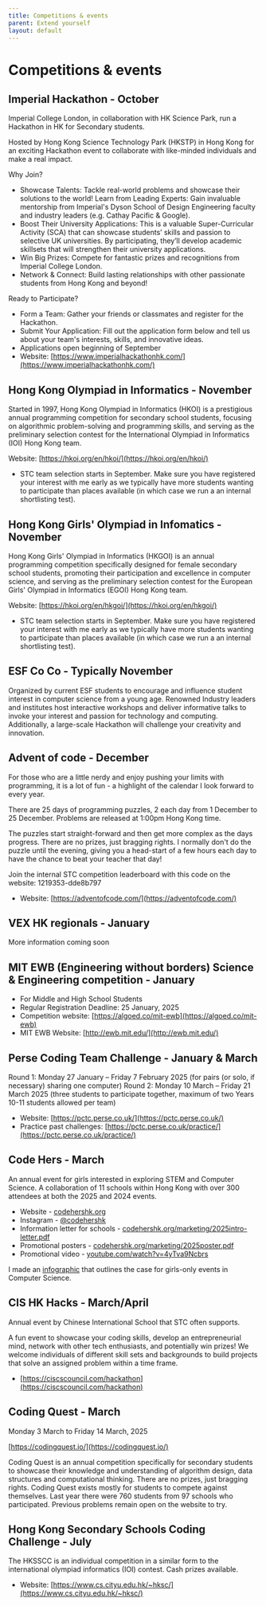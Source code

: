 ```yaml
---
title: Competitions & events
parent: Extend yourself
layout: default
---
```


# Competitions & events

## Imperial Hackathon - October

Imperial College London, in collaboration with HK Science Park, run a Hackathon in HK for Secondary students.

Hosted by Hong Kong Science Technology Park (HKSTP) in Hong Kong for an exciting Hackathon event to collaborate with like-minded individuals and make a real impact. 

Why Join?

* Showcase Talents: Tackle real-world problems and showcase their solutions to the world!
Learn from Leading Experts: Gain invaluable mentorship from Imperial's Dyson School of Design Engineering faculty and industry leaders (e.g. Cathay Pacific & Google).
* Boost Their University Applications: This is a valuable Super-Curricular Activity (SCA) that can showcase students’ skills and passion to selective UK universities. By participating, they’ll develop academic skillsets that will strengthen their university applications.
* Win Big Prizes: Compete for fantastic prizes and recognitions from Imperial College London.
* Network & Connect: Build lasting relationships with other passionate students from Hong Kong and beyond!

Ready to Participate? 

* Form a Team: Gather your friends or classmates and register for the Hackathon. 
* Submit Your Application: Fill out the application form below and tell us about your team's interests, skills, and innovative ideas.
* Applications open beginning of September
* Website: [https://www.imperialhackathonhk.com/](https://www.imperialhackathonhk.com/)

## Hong Kong Olympiad in Informatics - November

Started in 1997, Hong Kong Olympiad in Informatics (HKOI) is a prestigious annual programming competition for secondary school students, focusing on algorithmic problem-solving and programming skills, and serving as the preliminary selection contest for the International Olympiad in Informatics (IOI) Hong Kong team.

Website: [https://hkoi.org/en/hkoi/](https://hkoi.org/en/hkoi/)

* STC team selection starts in September. Make sure you have registered your interest with me early as we typically have more students wanting to participate than places available (in which case we run a an internal shortlisting test).

## Hong Kong Girls' Olympiad in Infomatics - November

Hong Kong Girls' Olympiad in Informatics (HKGOI) is an annual programming competition specifically designed for female secondary school students, promoting their participation and excellence in computer science, and serving as the preliminary selection contest for the European Girls' Olympiad in Informatics (EGOI) Hong Kong team.

Website: [https://hkoi.org/en/hkgoi/](https://hkoi.org/en/hkgoi/)

* STC team selection starts in September. Make sure you have registered your interest with me early as we typically have more students wanting to participate than places available (in which case we run a an internal shortlisting test).

## ESF Co Co - Typically November

Organized by current ESF students to encourage and influence student interest in computer science from a young age. Renowned Industry leaders and institutes host interactive workshops and deliver informative talks to invoke your interest and passion for technology and computing. Additionally, a large-scale Hackathon will challenge your creativity and innovation.

## Advent of code - December

For those who are a little nerdy and enjoy pushing your limits with programming, it is a lot of fun - a highlight of the calendar I look forward to every year.

There are 25 days of programming puzzles, 2 each day from 1 December to 25 December. Problems are released at 1:00pm Hong Kong time. 

The puzzles start straight-forward and then get more complex as the days progress. There are no prizes, just bragging rights. I normally don't do the puzzle until the evening, giving you a head-start of a few hours each day to have the chance to beat your teacher that day!

Join the internal STC competition leaderboard with this code on the website: 1219353-dde8b797

* Website: [https://adventofcode.com/](https://adventofcode.com/)

## VEX HK regionals - January

More information coming soon

## MIT EWB (Engineering without borders) Science & Engineering competition - January

* For Middle and High School Students
* Regular Registration Deadline: 25 January, 2025
* Competition website: [https://algoed.co/mit-ewb](https://algoed.co/mit-ewb)
* MIT EWB Website: [http://ewb.mit.edu/](http://ewb.mit.edu/)

## Perse Coding Team Challenge - January & March

Round 1: Monday 27 January – Friday 7 February 2025 (for pairs (or solo, if necessary) sharing one computer)
Round 2: Monday 10 March – Friday 21 March 2025 (three students to participate together, maximum of two Years 10-11 students allowed per team)

* Website: [https://pctc.perse.co.uk/](https://pctc.perse.co.uk/)
* Practice past challenges: [https://pctc.perse.co.uk/practice/](https://pctc.perse.co.uk/practice/)

## Code Hers - March

An annual event for girls interested in exploring STEM and Computer Science. A collaboration of 11 schools within Hong Kong with over 300 attendees at both the 2025 and 2024 events.

* ⁠Website - [codehershk.org](https://codehershk.org/)
* Instagram - [@codehershk](https://instagram.com/codehershk) 
* ⁠Information letter for schools - [codehershk.org/marketing/2025intro-letter.pdf](https://codehershk.org/marketing/2025intro-letter.pdf)
* ⁠Promotional posters - [codehershk.org/marketing/2025poster.pdf](https://codehershk.org/marketing/2025poster.pdf)
* ⁠Promotional video - [youtube.com/watch?v=4yTva9Ncbrs](https://www.youtube.com/watch?v=4yTva9Ncbrs)

I made an [infographic](/assets/gender-equality-in-cs-why.png) that outlines the case for girls-only events in Computer Science.

## CIS HK Hacks - March/April

Annual event by Chinese International School that STC often supports.

A fun event to showcase your coding skills, develop an entrepreneurial mind, network with other tech enthusiasts, and potentially win prizes! We welcome individuals of different skill sets and backgrounds to build projects that solve an assigned problem within a time frame.

* [https://ciscscouncil.com/hackathon](https://ciscscouncil.com/hackathon)

## Coding Quest - March

Monday 3 March to Friday 14 March, 2025 

[https://codingquest.io/](https://codingquest.io/)

Coding Quest is an annual competition specifically for secondary students to showcase their knowledge and understanding of algorithm design, data structures and computational thinking. There are no prizes, just bragging rights. Coding Quest exists mostly for students to compete against themselves. Last year there were 760 students from 97 schools who participated. Previous problems remain open on the website to try.

## Hong Kong Secondary Schools Coding Challenge - July

The HKSSCC is an individual competition in a similar form to the international olympiad informatics (IOI) contest. Cash prizes available.

* Website: [https://www.cs.cityu.edu.hk/~hksc/](https://www.cs.cityu.edu.hk/~hksc/)

